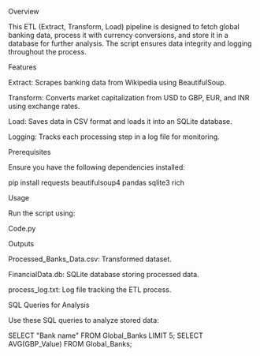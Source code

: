 Overview

This ETL (Extract, Transform, Load) pipeline is designed to fetch global banking data, process it with currency conversions, and store it in a database for further analysis. The script ensures data integrity and logging throughout the process.

Features

Extract: Scrapes banking data from Wikipedia using BeautifulSoup.

Transform: Converts market capitalization from USD to GBP, EUR, and INR using exchange rates.

Load: Saves data in CSV format and loads it into an SQLite database.

Logging: Tracks each processing step in a log file for monitoring.

Prerequisites

Ensure you have the following dependencies installed:

pip install requests beautifulsoup4 pandas sqlite3 rich

Usage

Run the script using:

Code.py

Outputs

Processed_Banks_Data.csv: Transformed dataset.

FinancialData.db: SQLite database storing processed data.

process_log.txt: Log file tracking the ETL process.

SQL Queries for Analysis

Use these SQL queries to analyze stored data:

SELECT "Bank name" FROM Global_Banks LIMIT 5;
SELECT AVG(GBP_Value) FROM Global_Banks;

